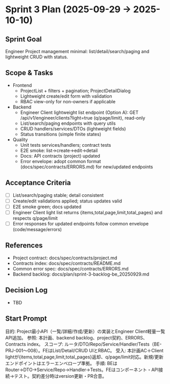 # Sprint 3 Plan (2025-09-29 → 2025-10-10)

## Sprint Goal
Engineer Project management minimal: list/detail/search/paging and lightweight CRUD with status.

## Scope & Tasks
- Frontend
  - ProjectList + filters + pagination; ProjectDetailDialog
  - Lightweight create/edit form with validation
  - RBAC view-only for non-owners if applicable
- Backend
  - Engineer Client lightweight list endpoint (Option A): GET /api/v1/engineer/clients?light=true (q/page/limit), read-only
  - List/search/paging endpoints with query utils
  - CRUD handlers/services/DTOs (lightweight fields)
  - Status transitions (simple finite states)
- Quality
  - Unit tests services/handlers; contract tests
  - E2E smoke: list→create→edit→detail
  - Docs: API contracts (project) updated
  - Error envelope: adopt common format (docs/spec/contracts/ERRORS.md) for new/updated endpoints

## Acceptance Criteria
- [ ] List/search/paging stable; detail consistent
- [ ] Create/edit validations applied; status updates valid
- [ ] E2E smoke green; docs updated
 - [ ] Engineer Client light list returns {items,total,page,limit,total_pages} and respects q/page/limit
 - [ ] Error responses for updated endpoints follow common envelope (code/message/errors)

## References
- Project contract: docs/spec/contracts/project.md
- Contracts index: docs/spec/contracts/README.md
- Common error spec: docs/spec/contracts/ERRORS.md
 - Backend backlog: docs/plan/sprint-3-backlog-be_20250929.md

## Decision Log
- TBD

## Start Prompt
目的: Project最小API（一覧/詳細/作成/更新）の実装とEngineer Client軽量一覧API追加。
参照: 本計画、backend backlog、project契約、ERRORS、Contracts index。
スコープ: ルータ/DTO/Repo/Service/Handler/Tests（BE-PRJ-001〜008）。FEはList/Detail/CRUD UIとRBAC。
受入: 本計画AC＋Client lightが{items,total,page,limit,total_pages}返却、q/page/limit対応。新規/更新エンドポイントはエラーエンベロープ準拠。
手順: BEはRouter→DTO→Service/Repo→Handler→Tests。FEはコンポーネント・API接続→テスト。契約差分時はversion更新・PR合意。
